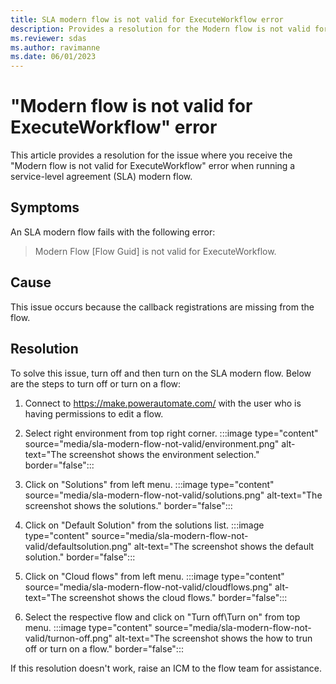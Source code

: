 ```yaml
---
title: SLA modern flow is not valid for ExecuteWorkflow error
description: Provides a resolution for the Modern flow is not valid for ExecuteWorkflow error.
ms.reviewer: sdas
ms.author: ravimanne
ms.date: 06/01/2023
---
```

# "Modern flow is not valid for ExecuteWorkflow" error

This article provides a resolution for the issue where you receive the "Modern flow is not valid for ExecuteWorkflow" error when running a service-level agreement (SLA) modern flow.

## Symptoms

An SLA modern flow fails with the following error:

> Modern Flow [Flow Guid] is not valid for ExecuteWorkflow.

## Cause

This issue occurs because the callback registrations are missing from the flow.

## Resolution

To solve this issue, turn off and then turn on the SLA modern flow.
Below are the steps to turn off or turn on a flow:
1. Connect to https://make.powerautomate.com/ with the user who is having permissions to edit a flow.

2. Select right environment from top right corner.
    :::image type="content" source="media/sla-modern-flow-not-valid/environment.png" alt-text="The screenshot shows the environment selection." border="false":::

3. Click on "Solutions" from left menu.
    :::image type="content" source="media/sla-modern-flow-not-valid/solutions.png" alt-text="The screenshot shows the solutions." border="false":::

4. Click on "Default Solution" from the solutions list.
    :::image type="content" source="media/sla-modern-flow-not-valid/defaultsolution.png" alt-text="The screenshot shows the default solution." border="false":::

5. Click on "Cloud flows" from left menu.
    :::image type="content" source="media/sla-modern-flow-not-valid/cloudflows.png" alt-text="The screenshot shows the cloud flows." border="false":::

6. Select the respective flow and click on "Turn off\Turn on" from top menu.
    :::image type="content" source="media/sla-modern-flow-not-valid/turnon-off.png" alt-text="The screenshot shows the how to trun off or turn on a flow." border="false":::

If this resolution doesn't work, raise an ICM to the flow team for assistance.